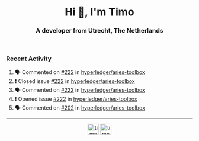 <h1 align="center">Hi 👋, I'm Timo</h1>
<h3 align="center">A developer from Utrecht, The Netherlands</h3>
<br/>
<!-- https://github.com/rahuldkjain/github-profile-readme-generator --!>

<!--  <p align="left"><img src="https://github-readme-stats.vercel.app/api?username=timoglastra&show_icons=true&count_private=true&" alt="timoglastra" /></p> --!>

<!--
Github language stats
<p align="left"><img src="https://github-readme-stats.vercel.app/api/top-langs/?username=timoglastra&layout=compact" alt="timoglastra" /><p>
-->

<!-- Codestats language stats -->
<!-- <p align="left"><img src="https://codestats-readme.vercel.app/api/top-langs/?username=timoglastra&layout=compact&language_count=12" alt="timoglastra" /><p>    --!>
  
<h3>Recent Activity</h3>

<!--START_SECTION:activity-->
1. 🗣 Commented on [#222](https://github.com/hyperledger/aries-toolbox/issues/222) in [hyperledger/aries-toolbox](https://github.com/hyperledger/aries-toolbox)
2. ❗️ Closed issue [#222](https://github.com/hyperledger/aries-toolbox/issues/222) in [hyperledger/aries-toolbox](https://github.com/hyperledger/aries-toolbox)
3. 🗣 Commented on [#222](https://github.com/hyperledger/aries-toolbox/issues/222) in [hyperledger/aries-toolbox](https://github.com/hyperledger/aries-toolbox)
4. ❗️ Opened issue [#222](https://github.com/hyperledger/aries-toolbox/issues/222) in [hyperledger/aries-toolbox](https://github.com/hyperledger/aries-toolbox)
5. 🗣 Commented on [#202](https://github.com/hyperledger/aries-toolbox/issues/202) in [hyperledger/aries-toolbox](https://github.com/hyperledger/aries-toolbox)
<!--END_SECTION:activity-->

---

<p align="center">
<a href="https://twitter.com/timoglastra" target="blank"><img align="center" src="https://cdn.jsdelivr.net/npm/simple-icons@3.0.1/icons/twitter.svg" alt="timoglastra" height="30" width="30" /></a>
<a href="https://linkedin.com/in/timoglastra" target="blank"><img align="center" src="https://cdn.jsdelivr.net/npm/simple-icons@3.0.1/icons/linkedin.svg" alt="timoglastra" height="30" width="30" /></a>
</p>



